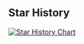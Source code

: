 ## Star History

<a href="https://star-history.com/#shinrenpan/comic&Date">
 <picture>
   <source media="(prefers-color-scheme: dark)" srcset="https://api.star-history.com/svg?repos=shinrenpan/comic&type=Date&theme=dark" />
   <source media="(prefers-color-scheme: light)" srcset="https://api.star-history.com/svg?repos=shinrenpan/comic&type=Date" />
   <img alt="Star History Chart" src="https://api.star-history.com/svg?repos=shinrenpan/comic&type=Date" />
 </picture>
</a>
